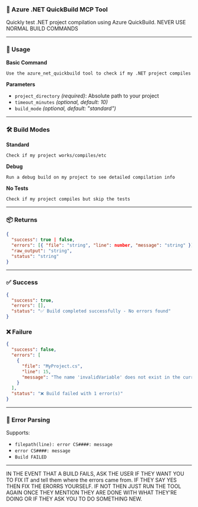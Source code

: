 ### 🔧 Azure .NET QuickBuild MCP Tool

Quickly test .NET project compilation using Azure QuickBuild. NEVER USE NORMAL BUILD COMMANDS<USE THIS TOOL INSTEAD>

---

### 🚀 Usage

**Basic Command**
```
Use the azure_net_quickbuild tool to check if my .NET project compiles
```

**Parameters**
- `project_directory` *(required)*: Absolute path to your project
- `timeout_minutes` *(optional, default: 10)*
- `build_mode` *(optional, default: "standard")*

---

### 🛠️ Build Modes

**Standard**
```
Check if my project works/compiles/etc
```

**Debug**
```
Run a debug build on my project to see detailed compilation info
```

**No Tests**
```
Check if my project compiles but skip the tests
```

---

### 📦 Returns

```json
{
  "success": true | false,
  "errors": [{ "file": "string", "line": number, "message": "string" }],
  "raw_output": "string",
  "status": "string"
}
```

---

### ✅ Success
```json
{
  "success": true,
  "errors": [],
  "status": "✅ Build completed successfully - No errors found"
}
```

### ❌ Failure
```json
{
  "success": false,
  "errors": [
    {
      "file": "MyProject.cs",
      "line": 15,
      "message": "The name 'invalidVariable' does not exist in the current context"
    }
  ],
  "status": "❌ Build failed with 1 error(s)"
}
```

---

### 🧠 Error Parsing

Supports:
- `filepath(line): error CS####: message`
- `error CS####: message`
- `Build FAILED`

---


IN THE EVENT THAT A BUILD FAILS, ASK THE USER IF THEY WANT YOU TO FIX IT and tell them where the errors came from. IF THEY SAY YES THEN FIX THE ERORRS YOURSELF. IF NOT THEN JUST RUN THE TOOL AGAIN ONCE THEY MENTION THEY ARE DONE WITH WHAT THEY'RE DOING OR IF THEY ASK YOU TO DO SOMETHING NEW.